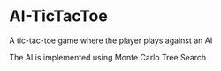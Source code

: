 # AI-TicTacToe

A tic-tac-toe game where the player plays against an AI

The AI is implemented using Monte Carlo Tree Search
